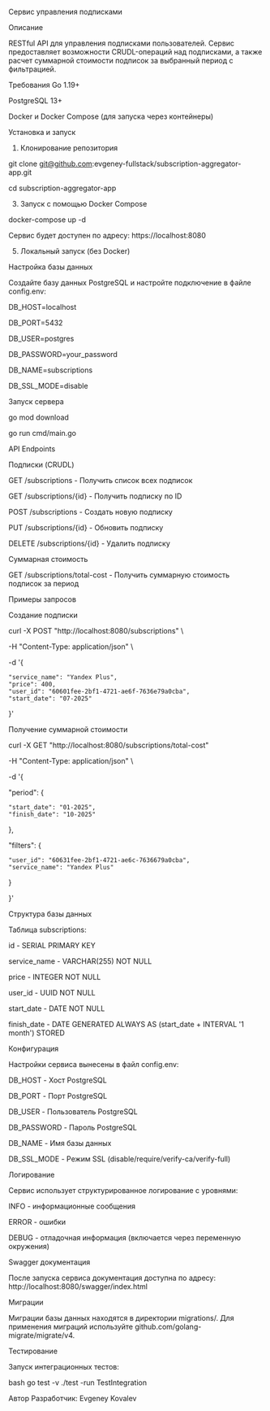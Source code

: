 Сервис управления подписками

Описание

RESTful API для управления подписками пользователей. Сервис предоставляет возможности CRUDL-операций над подписками, а также расчет суммарной стоимости подписок за выбранный период с фильтрацией.

Требования
Go 1.19+

PostgreSQL 13+

Docker и Docker Compose (для запуска через контейнеры)

Установка и запуск

1. Клонирование репозитория

git clone git@github.com:evgeney-fullstack/subscription-aggregator-app.git

cd subscription-aggregator-app

3. Запуск с помощью Docker Compose
   
docker-compose up -d

Сервис будет доступен по адресу: https://localhost:8080

5. Локальный запуск (без Docker)
   
Настройка базы данных

Создайте базу данных PostgreSQL и настройте подключение в файле config.env:

DB_HOST=localhost

DB_PORT=5432

DB_USER=postgres

DB_PASSWORD=your_password

DB_NAME=subscriptions

DB_SSL_MODE=disable

Запуск сервера

go mod download

go run cmd/main.go

API Endpoints

Подписки (CRUDL)

GET /subscriptions - Получить список всех подписок

GET /subscriptions/{id} - Получить подписку по ID

POST /subscriptions - Создать новую подписку

PUT /subscriptions/{id} - Обновить подписку

DELETE /subscriptions/{id} - Удалить подписку

Суммарная стоимость

GET /subscriptions/total-cost - Получить суммарную стоимость подписок за период

Примеры запросов

Создание подписки

curl -X POST "http://localhost:8080/subscriptions" \

  -H "Content-Type: application/json" \
  
  -d '{
  
    "service_name": "Yandex Plus",    
    "price": 400,    
    "user_id": "60601fee-2bf1-4721-ae6f-7636e79a0cba",    
    "start_date": "07-2025"    
  }'
  
Получение суммарной стоимости

curl -X GET "http://localhost:8080/subscriptions/total-cost"

  -H "Content-Type: application/json" \
  
  -d '{
  
  "period": {
  
    "start_date": "01-2025",
    "finish_date": "10-2025"
    
  },
  
  "filters": {
  
    "user_id": "60631fee-2bf1-4721-ae6c-7636679a0cba",
    "service_name": "Yandex Plus"
    
  }
  
  }'
  
Структура базы данных

Таблица subscriptions:

id - SERIAL PRIMARY KEY

service_name - VARCHAR(255) NOT NULL

price - INTEGER NOT NULL

user_id - UUID NOT NULL

start_date - DATE NOT NULL

finish_date - DATE GENERATED ALWAYS AS (start_date + INTERVAL '1 month') STORED

Конфигурация

Настройки сервиса вынесены в файл config.env:

DB_HOST - Хост PostgreSQL

DB_PORT - Порт PostgreSQL

DB_USER - Пользователь PostgreSQL

DB_PASSWORD - Пароль PostgreSQL

DB_NAME - Имя базы данных

DB_SSL_MODE - Режим SSL (disable/require/verify-ca/verify-full)

Логирование

Сервис использует структурированное логирование с уровнями:

INFO - информационные сообщения

ERROR - ошибки

DEBUG - отладочная информация (включается через переменную окружения)

Swagger документация

После запуска сервиса документация доступна по адресу: http://localhost:8080/swagger/index.html

Миграции

Миграции базы данных находятся в директории migrations/. Для применения миграций используйте 	github.com/golang-migrate/migrate/v4.

Тестирование

Запуск интеграционных тестов:

bash
go test -v ./test -run TestIntegration

Автор
Разработчик: Evgeney Kovalev
